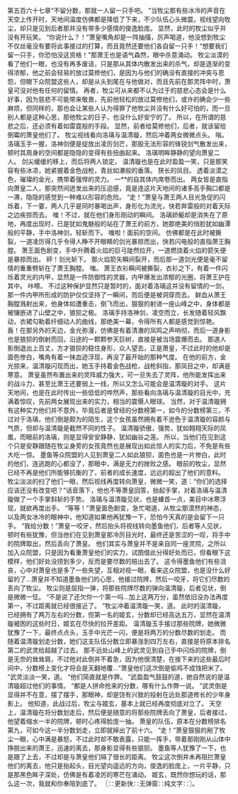 第五百六十七章“不留分数，那就一人留一只手吧。
”当牧尘那有些冰冷的声音在天空上传开时，天地间温度仿佛都是降低了下来，不少队伍心头微震，视线望向牧尘，却只是见到后者那并没有带多少感情的俊逸脸庞。
显然，此时的牧尘似乎并没有开玩笑。
“你说什么？！”萧皇嘴角却是一阵抽搐，厉声喝道，他没想到牧尘不仅丝毫没有要将此事接过的打算，而且竟然还要他们各自留一只手！“想要我们留一只手，你恐怕没这资格！”那萧王也是语气森然，眼中杀意涌动。
牧尘淡漠的看了他们一眼，也没有再多废话，只是那从其体内散发出来的杀气，却是逐渐的变得浓郁，他之前会轻易的放过莫修他们，是因为与他们的确没有直接的冲突与恩怨，但眼下众院盟这些人，却是从头到尾在与他做对，而且先前在那灵阵中时，萧皇可没对他有任何的留情。
再者，牧尘可从来都不认为过于的慈悲心态会是什么好事，因为慈悲不可能带来敬畏，先前他轻松的放过莫修他们，或许的确会少一些麻烦，但同样的，那也会让某些人认为得罪了他牧尘并没有什么好可怕的，而一旦别人都是这种心思，那他牧尘的日子，也没什么好安宁的了。
所以，在所谓的慈悲之后，还必须有着如雷霆般的手段。
显然，前者给莫修他们，后者，就该留给倒霉的萧皇他们了。
牧尘视线看向洛璃与温清璇，然后冲着两女微微点头。
嗡。
洛璃玉手一握，洛神剑便是绽放出凌厉剑芒，那股无法形容的锋锐剑气散发出来，顿时其周身的空间都是隐隐的变得有些扭曲起来。
洛璃明眸静静的望向萧皇二人。
剑尖缓缓的移上，而后将两人锁定。
温清璇也是在此时盈盈一笑，只是那笑容有些冰凉，她紧握着金色战枪，青丝如瀑般的垂落。
狭长的凤目。
透着淡漠之色，璀璨的金光，携带着强悍的灵力。
一**的自其体内席卷而出。
两女皆是直指向萧皇二人，那突然间迸发出来的压迫感，竟是连这片天地间的诸多高手胸口都是一滞，隐隐的感觉到一种难以形容的危险。
“走！”萧皇与萧王两人目光急促的闪烁着，下一霎，两人几乎是同时暴喝出声，身形化为流光，快若奔雷般的对着天际之边疾掠而去。
嗤！不过，就在他们身形刚动的瞬间。
洛璃娇躯却是消失在了原地，再度出现时，已是犹如鬼魅般的站在了萧王的前方，她那绝美的俏脸犹如幽潭般的平静，手中洛神剑，轻斩而下。
嗤啦！面前的空间。
仿佛都是在此时被撕裂，一道凌厉得几乎令得人睁不开眼睛的剑光暴掠而出，快若闪电般的直指萧王胸膛。
萧王面色剧变，手中升腾着火焰的巨弓陡然拉开，一道燃烧着火焰的箭矢便是暴掠而出。
砰！剑光斩下。
那火焰箭矢瞬间裂开，而后那一道剑光便是毫不留情的重重劈斩在了萧王胸膛。
嗤。
萧王衣衫瞬间被撕裂，衣衫之下，有着一件闪烁着灵光的内甲，显然是一件防御性的灵器，内甲爆发出浓郁的光圈，将萧王护在其中。
咔嚓。
不过这种保护显然只是暂时的，面对着洛璃这并没有留情的一剑，那一件内甲所形成的防护仅仅坚持了一瞬间，而后便是被洞穿而去。
鲜血从萧王胸膛溅射出来，他身体如遭重击，倒飞而出，狠狠的射进一座山峰之中，身体都是被镶嵌进了山壁之中，狼狈之极。
洛璃手持洛神剑，凌空而立，长发随着轻风飘动，衣裙勾勒着纤细动人的曲线，那绝美一幕，令得所有人都是感觉到惊艳。
轰！在那另外的天边，金光弥漫，仿佛是有着清澈的凤鸣之声响彻，而后一道身影也是狼狈的倒射而回，沿途的一颗颗参天巨树，直接是被当场震爆而去。
那道人影倒退出上百丈，方才狼狈的稳住身形，众人望去，正是萧皇，不过此时的他却是面色惨白，嘴角有着一抹血迹浮现，再没了最开始的那种气度。
在他的前方，金光掠来，温清璇闪现而出，她玉手持着金色战枪，战枪斜指，那凤目之中，却满是寒意。
萧皇虽然布置出来的灵阵威力强大，可一旦失去了灵阵，他所能发挥出来的战斗力，甚至比萧王还要弱上一线，所以又怎么可能会是温清璇的对手。
这片天地间，也是在此时传出一些低低的哗然声，那些看向洛璃与温清璇的目光中，充满着惊叹，先前两女展现出来的实力，相当的震慑人眼球。
当然，对于温清璇拥有这种实力他们并不意外，毕竟后者是曾经的分数榜第一，如今的分数榜第三，不过对于洛璃，他们倒是颇为的陌生，这个女孩虽然拥有着不逊色于温清璇的容颜与气质，但却与温清璇是截然不同的性子。
温清璇骄傲，强势，犹如翱翔天际的凤凰，而眼前的洛璃，则是显得安安静静，犹如幽谷之莲。
所以，当他们在见到这个只是安静跟随在牧尘身旁的女孩竟然也是展现出如此惊人的实力后，不免是有些大吃一惊。
墨鱼等众院盟的人见到萧皇二人如此狼狈，面色也是一片惨白，此时的他们，连逃跑的心都没了，那眼中，满是无力的挫败之感。
眼前的牧尘，显然已经不再是他们所能够抗衡的了，前者的成长速度，远远的超出了他们的意料。
牧尘淡淡的扫了他们一眼，然后视线再度转向萧皇，微微一笑，道：“你们的选择应该还没有改变吧？”话音落下，他也不等萧皇回答，抬起手掌，对着洛璃与温清璇做了一个手掌斜斩的手势。
洛璃与温清璇见状，也是螓首一点，美目中冰寒浮现，就欲再度出手。
“等等！”萧皇面色剧变，急忙喝道，从牧尘那漠然的神态，以及两女冰冷的眼神中，他知道如果他再犹豫一下，恐怕今天真的是会留下一只手。
“我给分数！”萧皇一咬牙，然后抬头将视线转向墨鱼他们，后者等人见状，顿时有些犹豫，但当他们在见到萧皇那冷厉目光时，最终还是苦涩的一叹，将手中的院牌取出，然后丢向了萧皇。
他们其实与萧皇并不是来自同一座灵院，之所以加入众院盟，只是因为看重萧皇他们的实力，试图借此分得好处而已，但看眼下这模样，他们好处没捞到多少，反而是要尽数的赔出去了。
这令得墨鱼他们有些沮丧，心中对萧皇也是多了一些失望，互相对视一眼，看来这众院盟，也是没什么好留的了...萧皇并不知道墨鱼他们的心思，他接过院牌，然后一咬牙，将它们尽数的丢向了牧尘。
牧尘则是屈指一弹，将那些院牌尽数的弹向温清璇，后者见状，倒是微微一怔。
“不是说了还欠你一个第一吗...加上这两万分，虽然依旧没办法再度第一，不过距离就已经很接近了。
”牧尘冲着温清璇一笑，道。
此时的温清璇，已经拥有了两万左右的分数，但第一名的姬玄，分数却已经高达五万，显然在温清璇被困的这些时日，姬玄在尽快的拉开差距。
温清璇玉手接过那些院牌，她微微犹豫了一下，最终点点头，玉手中光芒一闪，便是将两万的分数尽数的划走。
而随着温清璇划走分数，她们这支队伍分数立即暴涨到四万左右，直接是将原本排名第二的武灵给超越了过去。
那不远处山峰上的武灵见到自己手中闪烁的院牌，倒是无奈的耸耸肩，不过他对此倒并不着急，因为他很清楚，在接下来的这些最后时间中，分数榜上变化才将会是天翻地覆...“萧皇他们这次倒是偷鸡不成蚀把米了。
”武灵淡淡一笑，道。
“他们简直就是作弊。
”武盈盈气鼓鼓的道，她自然说的是温清璇超过他们的事情。
“都是人拼命抢来的分数，哪有什么作弊一说。
”武灵倒是显得并不在意，摆了摆手，那眼神，却是饶有兴致的投射在远处那道修长的少年身影上。
他知道，此战过后，牧尘与姬玄，基本上就已经再度彻底对立了。
天空上，温清璇在将分数划走后，然后便是随意的将那些院牌丢向了萧皇，后者接过，他望着缩水一半的院牌，顿时心疼得脸庞一抽。
萧皇的队伍，原本在分数榜排名第九，可如今这一半分数划走，立即就掉出了前十六。
“走！”萧皇狠狠的剐了牧尘一眼，心中满是暴怒，不过此时却不敢表露，只能一挥手，带着那刚刚从山体中挣脱出来的萧王，迅速的离去，那身影显得有些狼狈。
墨鱼等人犹豫了一下，也是跟了上去，不过却是与萧皇他们隔了很长的距离。
牧尘这次倒并未再阻拦萧皇他们的离去，他只是抬起头，目光望向遥远的方向，俊逸的脸庞上，一片平静，只是那黑色眸子深处，仿佛是有着凌厉的寒芒在涌动。
姬玄，既然你想玩的话，那么这一次，我就和你奉陪到底了。
〖∷更新快∷无弹窗∷纯文字∷〗。
